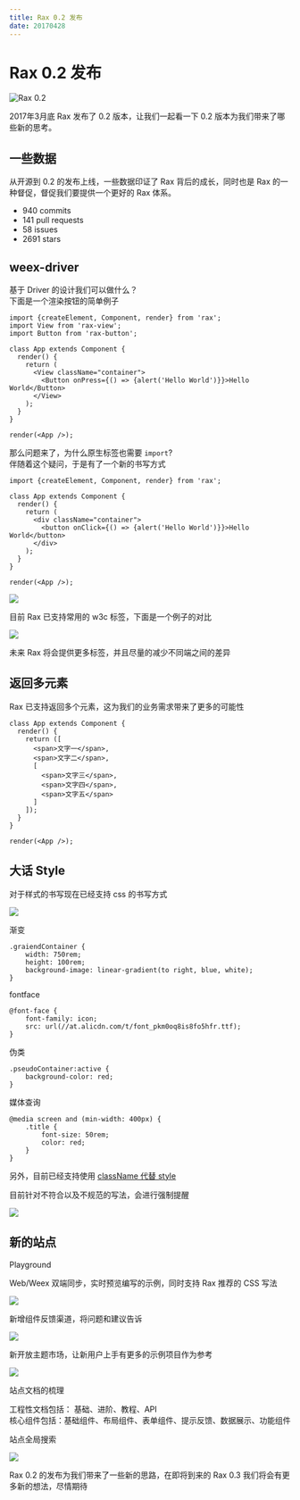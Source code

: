 ```yaml
---
title: Rax 0.2 发布
date: 20170428
---
```


# Rax 0.2 发布

![Rax 0.2](https://img.alicdn.com/tfs/TB11wewQVXXXXbQXFXXXXXXXXXX-806-397.jpg)

2017年3月底 Rax 发布了 0.2 版本，让我们一起看一下 0.2 版本为我们带来了哪些新的思考。

## 一些数据

从开源到 0.2 的发布上线，一些数据印证了 Rax 背后的成长，同时也是 Rax 的一种督促，督促我们要提供一个更好的 Rax 体系。

* 940 commits
* 141 pull requests
* 58 issues
* 2691 stars

## weex-driver

基于 Driver 的设计我们可以做什么？  
下面是一个渲染按钮的简单例子

```
import {createElement, Component, render} from 'rax';
import View from 'rax-view';
import Button from 'rax-button';

class App extends Component {
  render() {
    return (
      <View className="container">
        <Button onPress={() => {alert('Hello World')}}>Hello World</Button>
      </View>
    );
  }
}

render(<App />);

```

那么问题来了，为什么原生标签也需要 `import`?  
伴随着这个疑问，于是有了一个新的书写方式

```
import {createElement, Component, render} from 'rax';

class App extends Component {
  render() {
    return (
      <div className="container">
        <button onClick={() => {alert('Hello World')}}>Hello World</button>
      </div>
    );
  }
}

render(<App />);
```


![](https://img.alicdn.com/tfs/TB1YvOxQVXXXXcwXFXXXXXXXXXX-835-455.jpg)

目前 Rax 已支持常用的 w3c 标签，下面是一个例子的对比

![](https://img.alicdn.com/tfs/TB15OKhQVXXXXccXVXXXXXXXXXX-832-572.jpg)

未来 Rax 将会提供更多标签，并且尽量的减少不同端之间的差异

## 返回多元素

Rax 已支持返回多个元素，这为我们的业务需求带来了更多的可能性

```
class App extends Component {
  render() {
    return ([
      <span>文字一</span>,
      <span>文字二</span>,
      [
        <span>文字三</span>,
        <span>文字四</span>,
        <span>文字五</span>
      ]
    ]);
  }
}

render(<App />);

```

## 大话 Style

对于样式的书写现在已经支持 css 的书写方式

![](https://img.alicdn.com/tfs/TB1BqqGQVXXXXcNXpXXXXXXXXXX-756-393.jpg)

渐变

```
.graiendContainer {
	width: 750rem;
	height: 100rem;
	background-image: linear-gradient(to right, blue, white);
}
```

fontface

```
@font-face {
	font-family: icon;
	src: url(//at.alicdn.com/t/font_pkm0oq8is8fo5hfr.ttf);
}
```

伪类

```
.pseudoContainer:active {
	background-color: red;
}
```

媒体查询

```
@media screen and (min-width: 400px) {
	.title {
		font-size: 50rem;
		color: red;
	}
}
```

另外，目前已经支持使用 [className 代替 style](https://alibaba.github.io/rax/playground/1ac892d9-39d3-44a3-8d43-cca50b6f82a6)

目前针对不符合以及不规范的写法，会进行强制提醒

![](https://img.alicdn.com/tfs/TB1A3S3QVXXXXcxXXXXXXXXXXXX-1900-746.png)

## 新的站点

Playground 

Web/Weex 双端同步，实时预览编写的示例，同时支持 Rax 推荐的 CSS 写法

![](https://img.alicdn.com/tfs/TB1noSSQVXXXXaFXpXXXXXXXXXX-457-365.png)

新增组件反馈渠道，将问题和建议告诉

![](https://img.alicdn.com/tfs/TB1h4SNQVXXXXa3XFXXXXXXXXXX-873-237.png)

新开放主题市场，让新用户上手有更多的示例项目作为参考

![](https://img.alicdn.com/tfs/TB1dXmZQVXXXXbmXpXXXXXXXXXX-1355-789.png)

站点文档的梳理

工程性文档包括： 基础、进阶、教程、API  
核心组件包括：基础组件、布局组件、表单组件、提示反馈、数据展示、功能组件  

站点全局搜索

![](https://img.alicdn.com/tfs/TB1uXuhQVXXXXXuapXXXXXXXXXX-418-518.png)

Rax 0.2 的发布为我们带来了一些新的思路，在即将到来的 Rax 0.3 我们将会有更多新的想法，尽情期待